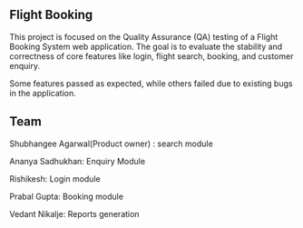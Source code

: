 

## Flight Booking

This project is focused on the Quality Assurance (QA) testing of a Flight Booking System web application. The goal is to evaluate the stability and correctness of core features like login, flight search, booking, and customer enquiry.

Some features passed as expected, while others failed due to existing bugs in the application.


## Team

Shubhangee Agarwal(Product owner) : search module

Ananya Sadhukhan: Enquiry Module 

Rishikesh: Login module 

Prabal Gupta: Booking module

Vedant Nikalje: Reports generation
